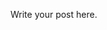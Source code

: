 <!-- 
.. title: Throttling requests using Flask and Selenium
.. slug: throttling-requests-using-flask-and-selenium
.. date: 05/12/2014 03:56:44 PM UTC
.. tags: draft
.. link: 
.. description: 
.. type: text
-->

Write your post here.
